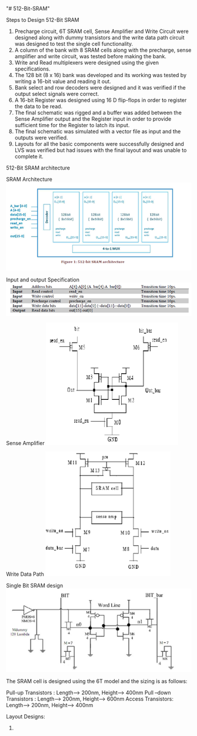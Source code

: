 "# 512-Bit-SRAM" 

Steps to Design 512-Bit SRAM

1)	Precharge circuit, 6T SRAM cell, Sense Amplifier and Write Circuit were designed along with dummy transistors and the write data path circuit was designed to test the single cell functionality.
2)	A column of the bank with 8 SRAM cells along with the precharge, sense amplifier and write circuit, was tested before making the bank.
3)	Write and Read multiplexers were designed using the given specifications.
4)	The 128 bit (8 x 16) bank was developed and its working was tested by writing a 16-bit value and reading it out.
5)	Bank select and row decoders were designed and it was verified if the output select signals were correct.
6)	A 16-bit Register was designed using 16 D flip-flops in order to register the data to be read.
7)	The final schematic was rigged and a buffer was added between the Sense Amplifier output and the Register input in order to provide sufficient time for the Register to latch its input.
8)	The final schematic was simulated with a vector file as input and the outputs were verified.
9)	Layouts for all the basic components were successfully designed and LVS was verified but had issues with the final layout and was unable to complete it.


512-Bit SRAM architecture

SRAM Architecture
![SRAM Architecture](Arch_SRAM.PNG)

Input and output Specification
![Input and output Specification](IO_SRAM.PNG)

Sense Amplifier
![Sense Amplifier](Sense_Amp.PNG)

Write Data Path
![Write Data Path](Write_Data_path.PNG)

Single Bit SRAM design
![Single Bit SRAM design](SRAM.PNG)

The SRAM cell is designed using the 6T model and the sizing is as follows:
	       
Pull-up Transistors : Length--> 200nm,  Height--> 400nm
Pull –down Transistors : Length--> 200nm, Height--> 600nm
Access Transistors: Length--> 200nm, Height--> 400nm



Layout Designs:

1)
